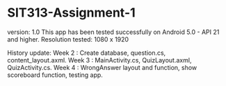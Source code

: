 # SIT313-Assignment-1
version: 1.0
This app has been tested successfully on Android 5.0 - API 21 and higher. Resolution tested: 1080 x 1920

History update:
Week 2 : Create database, question.cs, content_layout.axml.
Week 3 : MainActivity.cs, QuizLayout.axml, QuizActivity.cs.
Week 4 : WrongAnswer layout and function, show scoreboard function, testing app.

